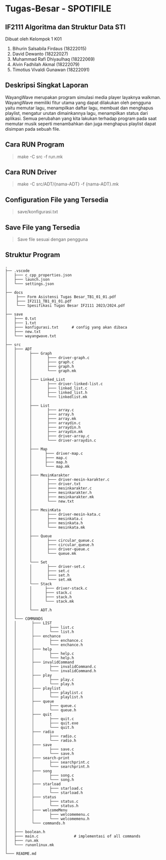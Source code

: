 # Tugas-Besar - SPOTIFILE
## IF2111 Algoritma dan Struktur Data STI

Dibuat oleh Kelompok 1 K01

1. Bihurin Salsabila Firdaus (18222015)
2. David Dewanto (18222027)
3. Muhammad Rafi Dhiyaulhaq (18222069)
4. Alvin Fadhilah Akmal (18222079)
5. Timotius Vivaldi Gunawan (18222091)

## Deskripsi Singkat Laporan
WayangWave merupakan program simulasi media player layaknya walkman. WayangWave memiliki fitur utama yang dapat dilakukan oleh pengguna yaitu memutar lagu, menampilkan daftar lagu, membuat dan menghapus playlist, mengatur urutan dimainkannya lagu, menampilkan status dari aplikasi. Semua perubahan yang kita lakukan terhadap program pada saat memutar musik seperti menambahkan dan juga menghapus playlist dapat disimpan pada sebuah file.

## Cara RUN Program
> make -C src -f run.mk

## Cara RUN Driver
> make -C src/ADT/{nama-ADT} -f {nama-ADT}.mk
## Configuration File yang Tersedia
> save/konfigurasi.txt

## Save File yang Tersedia
> Save file sesuai dengan pengguna

## Struktur Program
```
.
├── .vscode
│   ├─── c_cpp_properties.json		    
│   ├─── launch.json		     
│   └─── settings.json                   
│
├── docs 
│    ├─── Form Asistensi Tugas Besar_TB1_01_01.pdf
│    ├─── IF2111_TB1_01_01.pdf
│    └─── Spesifikasi Tugas Besar IF2111 2023/2024.pdf 
│
├── save
│   ├─── 0.txt
│   ├─── 1.txt
│   ├─── konfigurasi.txt	  # config yang akan dibaca
│   ├─── new.txt		      
│   └─── wayangwave.txt                        
│ 
├── src
│   ├─── ADT
│   │      ├─── Graph
│   │      │       ├─── driver-graph.c
│   │      │       ├─── graph.c
│   │      │       ├─── graph.h
│   │      │       └─── graph.mk
│   │      │				   
│   │      ├─── Linked_List
│   │      │       ├─── driver-linked-list.c
│   │      │       ├─── linked_list.c
│   │      │       ├─── linked_list.h
│   │      │       └─── linkedlist.mk
│   │      │
│   │      ├─── List
│   │      │       ├─── array.c
│   │      │       ├─── array.h
│   │      │       ├─── array.mk
│   │      │       ├─── arraydin.c
│   │      │       ├─── arraydin.h
│   │      │       ├─── arraydin.mk
│   │      │       ├─── driver-array.c
│   │      │       └─── driver-arraydin.c
│   │      │
│   │      ├─── Map
│   │      │      ├─── driver-map.c
│   │      │      ├─── map.c
│   │      │      ├─── map.h
│   │      │      └─── map.mk
│   │      │
│   │      ├─── MesinKarakter
│   │      │       ├─── driver-mesin-karakter.c
│   │      │       ├─── driver.txt
│   │      │       ├─── mesinkarakter.c
│   │      │       ├─── mesinkarakter.h
│   │      │       ├─── mesinkarakter.mk
│   │      │       └─── new.txt
│   │      │
│   │      ├─── MesinKata
│   │      │       ├─── driver-mesin-kata.c
│   │      │       ├─── mesinkata.c
│   │      │       ├─── mesinkata.h
│   │      │       └─── mesinkata.mk
│   │      │
│   │      ├─── Queue
│   │      │       ├─── circular_queue.c
│   │      │       ├─── circular_queue.h
│   │      │       ├─── driver-queue.c
│   │      │       └─── queue.mk
│   │      │
│   │      └─── Set
│   │      │       ├─── driver-set.c
│   │      │       ├─── set.c
│   │      │       ├─── set.h
│   │      │       └─── set.mk
│   │      └─── Stack
│   │      │      ├─── driver-stack.c
│   │      │      ├─── stack.c
│   │      │      ├─── stack.h
│   │      │      └─── stack.mk
│   │      │ 
│   │      └─── ADT.h
│   │
│   └─── COMMANDS
│   │       ├─── LIST
│   │       │       ├─── list.c
│   │       │       └─── list.h
│   │       ├─── enchance
│   │       │       ├─── enchance.c
│   │       │       └─── enchance.h
│   │       ├─── help
│   │       │       ├─── help.c
│   │       │       └─── help.h
│   │       ├─── invalidCommand
│   │       │       ├─── invalidCommand.c
│   │       │       └─── invalidCommand.h
│   │       ├─── play
│   │       │       ├─── play.c
│   │       │       └─── play.h
│   │       ├─── playlist
│   │       │       ├─── playlist.c
│   │       │       └─── playlist.h
│   │       ├─── queue
│   │       │       ├─── queue.c
│   │       │       └─── queue.h
│   │       ├─── quit
│   │       │       ├─── quit.c
│   │       │       ├─── quit.exe
│   │       │       └─── quit.h
│   │       ├─── radio
│   │       │       ├─── radio.c
│   │       │       └─── radio.h
│   │       ├─── save
│   │       │       ├─── save.c
│   │       │       └─── save.h
│   │       ├─── search-print
│   │       │       ├─── searchprint.c
│   │       │       └─── searchprint.h
│   │       ├─── song
│   │       │       ├─── song.c
│   │       │       └─── song.h
│   │       ├─── starload
│   │       │       ├─── starload.c
│   │       │       └─── starload.h
│   │       ├─── status
│   │       │       ├─── status.c
│   │       │       └─── status.h
│   │       ├─── welcomeMenu
│   │       │       ├─── welcomemenu.c
│   │       │       └─── welcomemenu.h
│   │       └─── commands.h
│   │
│   ├─── boolean.h
│   ├─── main.c                # implementasi of all commands
│   ├─── run.mk
│   └─── runonlinux.mk  
│
└─── README.md
 ```
 